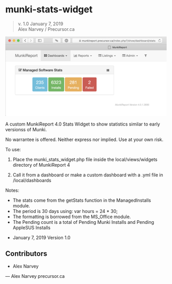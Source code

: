 # munki-stats-widget

> v. 1.0 
> January 7, 2019  
> Alex Narvey / Precursor.ca  

![Munki Stats Widget](https://github.com/precursorca/munki-stats-widget/blob/master/munki_stats_widget.png)

A custom MunkiReport 4.0 Stats Widget to show statistics similar to early versionss of Munki.

No warrantee is offered. Neither express nor implied. Use at your own risk.

To use:

1) Place the munki_stats_widget.php file inside the local/views/widgets directory of MunkiReport 4

2) Call it from a dashboard or make a custom dashboard with a .yml file in /local/dashboards

Notes:

- The stats come from the getStats function in the ManagedInstalls module.
- The period is 30 days using:
		var hours = 24 * 30;
- The formatting is borrowed from the MS_Office module.
- The Pending count is a total of Pending Munki Installs and Pending AppleSUS Installs

* January 7, 2019 Version 1.0 

## Contributors
* Alex Narvey

—
Alex Narvey
precursor.ca